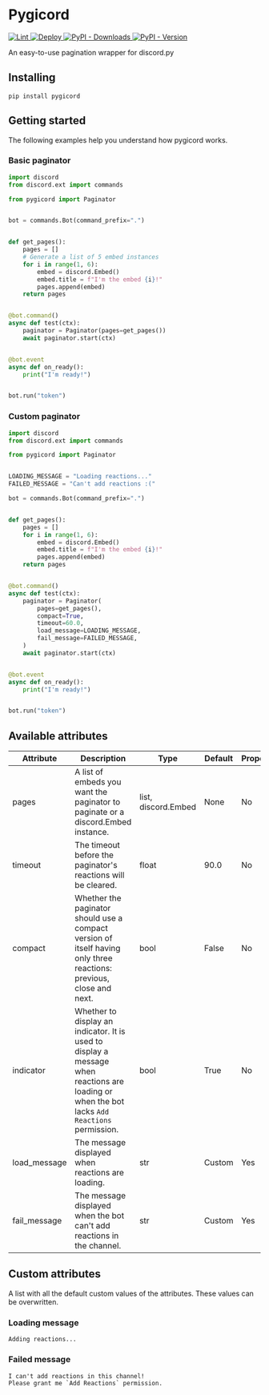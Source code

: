 # Pygicord
<a href="https://github.com/davidetacchini/pygicord/actions" traget="_blank">
	<img src="https://github.com/davidetacchini/pygicord/workflows/Lint/badge.svg" alt="Lint">
</a>
<a href="https://github.com/davidetacchini/pygicord/actions" traget="_blank">
	<img src="https://github.com/davidetacchini/pygicord/workflows/Deploy/badge.svg" alt="Deploy">
</a>
<a href="https://pypi.org/project/pygicord" traget="_blank">
	<img alt="PyPI - Downloads" src="https://img.shields.io/pypi/dm/pygicord">
</a>
<a href="https://pypi.org/project/pygicord" traget="_blank">
    <img alt="PyPI - Version" src="https://img.shields.io/pypi/v/pygicord">
</a>

An easy-to-use pagination wrapper for discord.py

## Installing

```shell
pip install pygicord
```

## Getting started

The following examples help you understand how pygicord works.

### Basic paginator

```py
import discord
from discord.ext import commands

from pygicord import Paginator


bot = commands.Bot(command_prefix=".")


def get_pages():
    pages = []
    # Generate a list of 5 embed instances
    for i in range(1, 6):
        embed = discord.Embed()
        embed.title = f"I'm the embed {i}!"
        pages.append(embed)
    return pages


@bot.command()
async def test(ctx):
    paginator = Paginator(pages=get_pages())
    await paginator.start(ctx)


@bot.event
async def on_ready():
    print("I'm ready!")


bot.run("token")
```

### Custom paginator

```py
import discord
from discord.ext import commands

from pygicord import Paginator


LOADING_MESSAGE = "Loading reactions..."
FAILED_MESSAGE = "Can't add reactions :("

bot = commands.Bot(command_prefix=".")


def get_pages():
    pages = []
    for i in range(1, 6):
        embed = discord.Embed()
        embed.title = f"I'm the embed {i}!"
        pages.append(embed)
    return pages


@bot.command()
async def test(ctx):
    paginator = Paginator(
        pages=get_pages(),
        compact=True,
        timeout=60.0,
        load_message=LOADING_MESSAGE,
        fail_message=FAILED_MESSAGE,
    )
    await paginator.start(ctx)


@bot.event
async def on_ready():
    print("I'm ready!")


bot.run("token")
```

## Available attributes
| Attribute    | Description                                                                                                                                     | Type                | Default | Property |
| ------------ | ----------------------------------------------------------------------------------------------------------------------------------------------- | ------------------- | ------- | -------- |
| pages        | A list of embeds you want the paginator to paginate or a discord.Embed instance.                                                                | list, discord.Embed | None    | No       |
| timeout      | The timeout before the paginator's reactions will be cleared.                                                                                   | float               | 90.0    | No       |
| compact      | Whether the paginator should use a compact version of itself having only three reactions: previous, close and next.                             | bool                | False   | No       |
| indicator    | Whether to display an indicator. It is used to display a message when reactions are loading or when the bot lacks ``Add Reactions`` permission. | bool                | True    | No       |
| load_message | The message displayed when reactions are loading.                                                                                               | str                 | Custom  | Yes      |
| fail_message | The message displayed when the bot can't add reactions in the channel.                                                                          | str                 | Custom  | Yes      |

## Custom attributes
A list with all the default custom values of the attributes. These values can be overwritten.

### Loading message
```
Adding reactions...
```

### Failed message
```
I can't add reactions in this channel!
Please grant me `Add Reactions` permission.
```